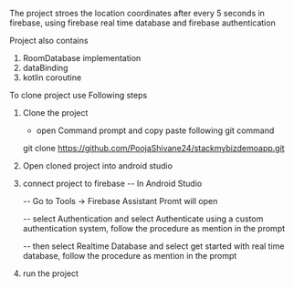 The project stroes the location coordinates after every 5 seconds in firebase, using firebase real time database and firebase authentication

Project also contains
1. RoomDatabase implementation
2. dataBinding
3. kotlin coroutine

To clone project use Following steps
1. Clone the project
   - open Command prompt and copy paste following git command 
       
    git clone https://github.com/PoojaShivane24/stackmybizdemoapp.git
       
2. Open cloned project into android studio
3. connect project to firebase
    -- In Android Studio
    
    
      -- Go to Tools -> Firebase Assistant Promt will open
       
       
      -- select Authentication and select Authenticate using a custom authentication system, follow the procedure as mention in the prompt
      
      
      
      -- then select Realtime Database and select get started with real time database, follow the procedure as mention in the prompt
4. run the project
